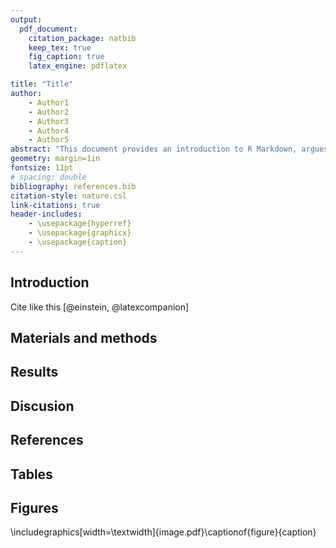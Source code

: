 ```yaml
---
output: 
  pdf_document:
    citation_package: natbib
    keep_tex: true
    fig_caption: true
    latex_engine: pdflatex

title: "Title"
author:
	- Author1
	- Author2
	- Author3
	- Author4
	- Author5
abstract: "This document provides an introduction to R Markdown, argues for its...[keyword, keyword, kwyword]"
geometry: margin=1in
fontsize: 11pt
# spacing: double
bibliography: references.bib
citation-style: nature.csl
link-citations: true
header-includes:
	- \usepackage{hyperref}
	- \usepackage{graphicx}
	- \usepackage{caption}
---
```

## Introduction

Cite like this [@einstein, @latexcompanion]

## Materials and methods

## Results

## Discusion

## References

## Tables

## Figures

\includegraphics[width=\textwidth]{image.pdf}\captionof{figure}{caption}
